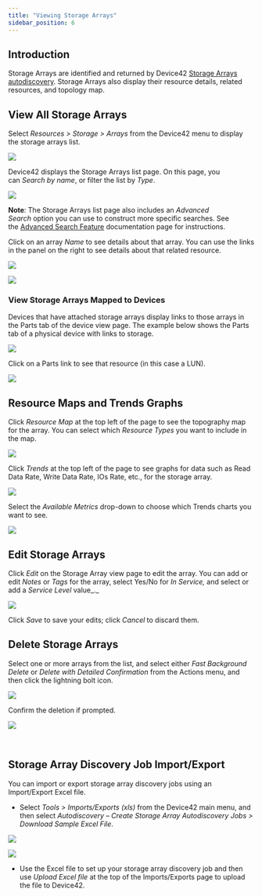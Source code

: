 ```yaml
---
title: "Viewing Storage Arrays"
sidebar_position: 6
---
```


## Introduction

Storage Arrays are identified and returned by Device42 [Storage Arrays autodiscovery](./). Storage Arrays also display their resource details, related resources, and topology map.

## View All Storage Arrays

Select _Resources > Storage > Arrays_ from the Device42 menu to display the storage arrays list.

![](/assets/images/SA-2-list-page.png)

Device42 displays the Storage Arrays list page. On this page, you can _Search by name_, or filter the list by _Type_.

![](/assets/images/Storage-arrays-filter-by-type.png)

**Note**: The Storage Arrays list page also includes an _Advanced Search_ option you can use to construct more specific searches. See the [Advanced Search Feature](getting_started/advanced-search-feature.md) documentation page for instructions.

Click on an array _Name_ to see details about that array. You can use the links in the panel on the right to see details about that related resource.

![](/assets/images/SA-5-view-page.png)

![](/assets/images/SA-6-related-resources.png)

### View Storage Arrays Mapped to Devices

Devices that have attached storage arrays display links to those arrays in the Parts tab of the device view page. The example below shows the Parts tab of a physical device with links to storage.

![](/assets/images/physical-device-to-stoarge-array-1-UMA.png)

Click on a Parts link to see that resource (in this case a LUN).

![](/assets/images/physical-device-to-stoarge-array-2-UMA.png)

## Resource Maps and Trends Graphs

Click _Resource Map_ at the top left of the page to see the topography map for the array. You can select which _Resource Types_ you want to include in the map.

![](/assets/images/Storage-arrays-resource-map.png)

Click _Trends_ at the top left of the page to see graphs for data such as Read Data Rate, Write Data Rate, IOs Rate, etc., for the storage array.

![](/assets/images/SA-8-trends-1.png)

Select the _Available Metrics_ drop-down to choose which Trends charts you want to see.

![](/assets/images/SA-9-trends-2-available-metrics.png)

## Edit Storage Arrays

Click _Edit_ on the Storage Array view page to edit the array. You can add or edit _Notes_ or _Tags_ for the array, select Yes/No for _In Service,_ and select or add a _Service Level_ value_._

![](/assets/images/SA-7-edit-page.png)

Click _Save_ to save your edits; click _Cancel_ to discard them.

## Delete Storage Arrays

Select one or more arrays from the list, and select either _Fast Background Delete_ or _Delete with Detailed Confirmation_ from the Actions menu, and then click the lightning bolt icon.

![](/assets/images/SA-3-action-menu.png)

Confirm the deletion if prompted.

![](/assets/images/SA-4-delete-confirm.png)

 

## Storage Array Discovery Job Import/Export

You can import or export storage array discovery jobs using an Import/Export Excel file.

- Select _Tools > Imports/Exports (xls)_ from the Device42 main menu, and then select _Autodiscovery – Create Storage Array Autodiscovery Jobs > Download Sample Excel File_.

![](/assets/images/D42-20971_storage-array-imp-exp.png)

![](/assets/images/D42-20971_storage-array-imp-exp-xlxs.png)

- Use the Excel file to set up your storage array discovery job and then use _Upload Excel file_ at the top of the Imports/Exports page to upload the file to Device42.
